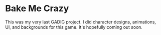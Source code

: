 # Bake Me Crazy

This was my very last GADIG project. I did character designs, animations, UI, and backgrounds for this game. It's hopefully coming out soon.